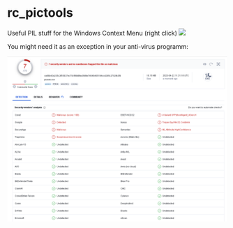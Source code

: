 # rc_pictools
Useful PIL stuff for the Windows Context Menu (right click)
[![](https://i.ytimg.com/vi/EsSrjG5vNpY/oar2.jpg?sqp=-oaymwEaCJUDENAFSFXyq4qpAwwIARUAAIhCcAHAAQY=&rs=AOn4CLDG3OahMcwdMtadJPwRe9lQvviQWA)](https://www.youtube.com/shorts/EsSrjG5vNpY)

You might need it as an exception in your anti-virus programm:

![](https://github.com/hansalemaos/rc_pictools/blob/main/asvexception.png?raw=true)
